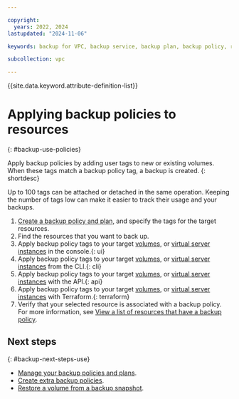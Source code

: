 ```yaml
---

copyright:
  years: 2022, 2024
lastupdated: "2024-11-06"

keywords: backup for VPC, backup service, backup plan, backup policy, restore, restore volume, restore data

subcollection: vpc

---
```


{{site.data.keyword.attribute-definition-list}}

# Applying backup policies to resources
{: #backup-use-policies}

Apply backup policies by adding user tags to new or existing volumes. When these tags match a backup policy tag, a backup is created.
{: shortdesc}

Up to 100 tags can be attached or detached in the same operation. Keeping the number of tags low can make it easier to track their usage and your backups.

1. [Create a backup policy and plan](/docs/vpc?topic=vpc-create-backup-policy-and-plan), and specify the tags for the target resources.
1. Find the resources that you want to back up.
1. Apply backup policy tags to your target [volumes](/docs/vpc?topic=vpc-managing-block-storage&interface=ui#add-user-tags-volumes-ui), or [virtual server instances](/docs/vpc?topic=vpc-creating-virtual-servers&interface=ui#creating-virtual-servers-ui) in the console.{: ui}
1. Apply backup policy tags to your target [volumes](/docs/vpc?topic=vpc-managing-block-storage&interface=cli#add-user-tags-volumes-cli), or [virtual server instances](/docs/vpc?topic=vpc-creating-virtual-servers&interface=cli#creating-virtual-servers-cli)  from the CLI.{: cli}
1. Apply backup policy tags to your target [volumes](/docs/vpc?topic=vpc-managing-block-storage&interface=api#add-user-tags-volumes-api), or [virtual server instances](/docs/vpc?topic=vpc-creating-virtual-servers&interface=api#create-instance-api)  with the API.{: api}
1. Apply backup policy tags to your target [volumes](/docs/vpc?topic=vpc-managing-block-storage&interface=terraform#block-storage-add-tags-terraform), or [virtual server instances](/docs/vpc?topic=vpc-creating-virtual-servers&interface=terraform#create-instance-terraform)  with Terraform.{: terraform} 
1. Verify that your selected resource is associated with a backup policy. For more information, see [View a list of resources that have a backup policy](/docs/vpc?topic=vpc-backup-view-policies&interface=ui#backup-view-vol-backup-policies).

## Next steps
{: #backup-next-steps-use}

* [Manage your backup policies and plans](/docs/vpc?topic=vpc-backup-service-manage).
* [Create extra backup policies](/docs/vpc?topic=vpc-create-backup-policy-and-plan).
* [Restore a volume from a backup snapshot](/docs/vpc?topic=vpc-baas-vpc-restore).
